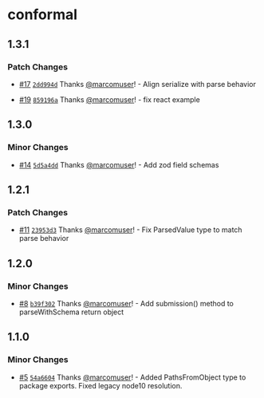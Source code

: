 # conformal

## 1.3.1

### Patch Changes

- [#17](https://github.com/marcomuser/conformal/pull/17) [`2dd994d`](https://github.com/marcomuser/conformal/commit/2dd994d53dbbbb0466ef1befe32331069db4be03) Thanks [@marcomuser](https://github.com/marcomuser)! - Align serialize with parse behavior

- [#19](https://github.com/marcomuser/conformal/pull/19) [`859196a`](https://github.com/marcomuser/conformal/commit/859196a14583824c11b618443f534abd3ad100b9) Thanks [@marcomuser](https://github.com/marcomuser)! - fix react example

## 1.3.0

### Minor Changes

- [#14](https://github.com/marcomuser/conformal/pull/14) [`5d5a4dd`](https://github.com/marcomuser/conformal/commit/5d5a4dd823649d90a78d4acb1c8bc611dcee9a85) Thanks [@marcomuser](https://github.com/marcomuser)! - Add zod field schemas

## 1.2.1

### Patch Changes

- [#11](https://github.com/marcomuser/conformal/pull/11) [`23953d3`](https://github.com/marcomuser/conformal/commit/23953d3d0d7c720be2cdeed10e5808de0768e0ab) Thanks [@marcomuser](https://github.com/marcomuser)! - Fix ParsedValue type to match parse behavior

## 1.2.0

### Minor Changes

- [#8](https://github.com/marcomuser/conformal/pull/8) [`b39f302`](https://github.com/marcomuser/conformal/commit/b39f302de67eb49ea79e6d96ae370bd8af4b56c0) Thanks [@marcomuser](https://github.com/marcomuser)! - Add submission() method to parseWithSchema return object

## 1.1.0

### Minor Changes

- [#5](https://github.com/marcomuser/conformal/pull/5) [`54a6604`](https://github.com/marcomuser/conformal/commit/54a6604b80228a1a884505bff26289bddbd258c5) Thanks [@marcomuser](https://github.com/marcomuser)! - Added PathsFromObject type to package exports.
  Fixed legacy node10 resolution.
